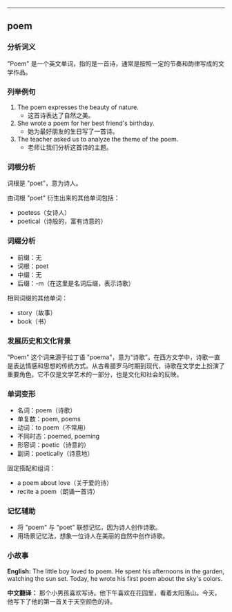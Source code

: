 
---------------
## poem
### 分析词义
"Poem" 是一个英文单词，指的是一首诗，通常是按照一定的节奏和韵律写成的文学作品。

### 列举例句
1. The poem expresses the beauty of nature.
   - 这首诗表达了自然之美。
2. She wrote a poem for her best friend's birthday.
   - 她为最好朋友的生日写了一首诗。
3. The teacher asked us to analyze the theme of the poem.
   - 老师让我们分析这首诗的主题。

### 词根分析
词根是 "poet"，意为诗人。

由词根 "poet" 衍生出来的其他单词包括：
- poetess（女诗人）
- poetical（诗般的，富有诗意的）

### 词缀分析
- 前缀：无
- 词根：poet
- 中缀：无
- 后缀：-m（在这里是名词后缀，表示诗歌）

相同词缀的其他单词：
- story（故事）
- book（书）

### 发展历史和文化背景
"Poem" 这个词来源于拉丁语 "poema"，意为“诗歌”。在西方文学中，诗歌一直是表达情感和思想的传统方式。从古希腊罗马时期到现代，诗歌在文学史上扮演了重要角色，它不仅是文学艺术的一部分，也是文化和社会的反映。

### 单词变形
- 名词：poem（诗歌）
- 单复数：poem, poems
- 动词：to poem（不常用）
- 不同时态：poemed, poeming
- 形容词：poetic（诗意的）
- 副词：poetically（诗意地）

固定搭配和组词：
- a poem about love（关于爱的诗）
- recite a poem（朗诵一首诗）

### 记忆辅助
- 将 "poem" 与 "poet" 联想记忆，因为诗人创作诗歌。
- 用场景记忆法，想象一位诗人在美丽的自然中创作诗歌。

### 小故事
**English:**
The little boy loved to poem. He spent his afternoons in the garden, watching the sun set. Today, he wrote his first poem about the sky's colors.

**中文翻译：**
那个小男孩喜欢写诗。他下午喜欢在花园里，看着太阳落山。今天，他写下了他的第一首关于天空颜色的诗。

